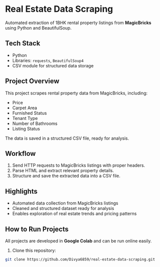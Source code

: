 # Real Estate Data Scraping

Automated extraction of 1BHK rental property listings from **MagicBricks** using Python and BeautifulSoup.

## Tech Stack
- Python
- Libraries: `requests`, `BeautifulSoup4`
- CSV module for structured data storage

## Project Overview
This project scrapes rental property data from MagicBricks, including:
- Price
- Carpet Area
- Furnished Status
- Tenant Type
- Number of Bathrooms
- Listing Status

The data is saved in a structured CSV file, ready for analysis.

## Workflow
1. Send HTTP requests to MagicBricks listings with proper headers.
2. Parse HTML and extract relevant property details.
3. Structure and save the extracted data into a CSV file.

## Highlights
- Automated data collection from MagicBricks listings
- Cleaned and structured dataset ready for analysis
- Enables exploration of real estate trends and pricing patterns


## How to Run Projects

All projects are developed in **Google Colab** and can be run online easily.

1. Clone this repository:  
```bash
git clone https://github.com/Divya6859/real-estate-data-scraping.git
```
